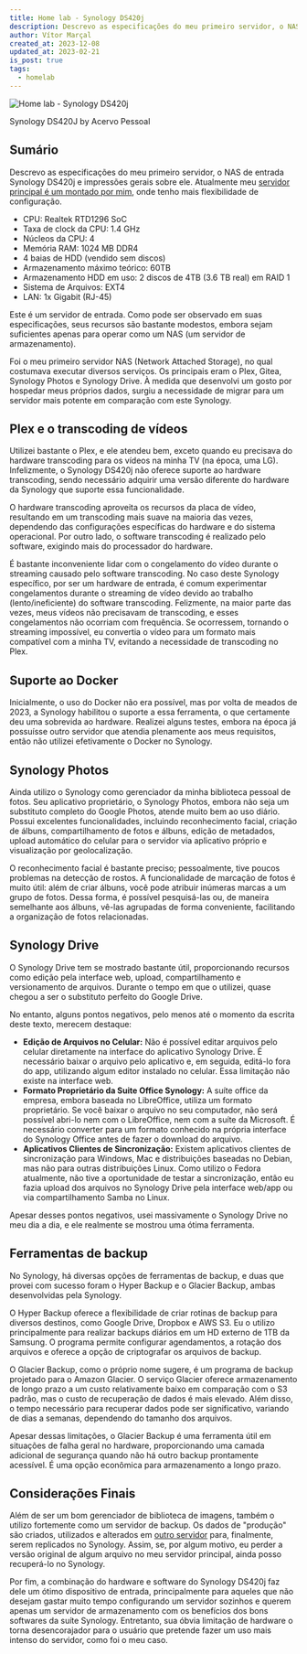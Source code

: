 ```yaml
---
title: Home lab - Synology DS420j
description: Descrevo as especificações do meu primeiro servidor, o NAS de entrada Synology DS420j e impressões gerais sobre ele
author: Vítor Marçal
created_at: 2023-12-08
updated_at: 2023-02-21
is_post: true
tags:
  - homelab
---
```


![Home lab - Synology DS420j](https://www.marcal.dev/content/images/size/w1200/2023/12/20231208_173734.heic_compressed.JPEG)

Synology DS420J by Acervo Pessoal

## Sumário
Descrevo as especificações do meu primeiro servidor, o NAS de entrada Synology DS420j e impressões gerais sobre ele. Atualmente meu [servidor principal é um montado por mim](https://www.marcal.dev/meu-segundo-homelab-montado/), onde tenho mais flexibilidade de configuração.

*   CPU: Realtek RTD1296 SoC
*   Taxa de clock da CPU: 1.4 GHz
*   Núcleos da CPU: 4
*   Memória RAM: 1024 MB DDR4
*   4 baias de HDD (vendido sem discos)
*   Armazenamento máximo teórico: 60TB
*   Armazenamento HDD em uso: 2 discos de 4TB (3.6 TB real) em RAID 1
*   Sistema de Arquivos: EXT4
*   LAN: 1x Gigabit (RJ-45)

Este é um servidor de entrada. Como pode ser observado em suas especificações, seus recursos são bastante modestos, embora sejam suficientes apenas para operar como um NAS (um servidor de armazenamento).

Foi o meu primeiro servidor NAS (Network Attached Storage), no qual costumava executar diversos serviços. Os principais eram o Plex, Gitea, Synology Photos e Synology Drive. À medida que desenvolvi um gosto por hospedar meus próprios dados, surgiu a necessidade de migrar para um servidor mais potente em comparação com este Synology.

## Plex e o transcoding de vídeos

Utilizei bastante o Plex, e ele atendeu bem, exceto quando eu precisava do hardware transcoding para os vídeos na minha TV (na época, uma LG). Infelizmente, o Synology DS420j não oferece suporte ao hardware transcoding, sendo necessário adquirir uma versão diferente do hardware da Synology que suporte essa funcionalidade.

O hardware transcoding aproveita os recursos da placa de vídeo, resultando em um transcoding mais suave na maioria das vezes, dependendo das configurações específicas do hardware e do sistema operacional. Por outro lado, o software transcoding é realizado pelo software, exigindo mais do processador do hardware.

É bastante inconveniente lidar com o congelamento do vídeo durante o streaming causado pelo software transcoding. No caso deste Synology específico, por ser um hardware de entrada, é comum experimentar congelamentos durante o streaming de vídeo devido ao trabalho (lento/ineficiente) do software transcoding. Felizmente, na maior parte das vezes, meus vídeos não precisavam de transcoding, e esses congelamentos não ocorriam com frequência. Se ocorressem, tornando o streaming impossível, eu convertia o vídeo para um formato mais compatível com a minha TV, evitando a necessidade de transcoding no Plex.

## Suporte ao Docker

Inicialmente, o uso do Docker não era possível, mas por volta de meados de 2023, a Synology habilitou o suporte a essa ferramenta, o que certamente deu uma sobrevida ao hardware. Realizei alguns testes, embora na época já possuísse outro servidor que atendia plenamente aos meus requisitos, então não utilizei efetivamente o Docker no Synology.

## Synology Photos

Ainda utilizo o Synology como gerenciador da minha biblioteca pessoal de fotos. Seu aplicativo proprietário, o Synology Photos, embora não seja um substituto completo do Google Photos, atende muito bem ao uso diário. Possui excelentes funcionalidades, incluindo reconhecimento facial, criação de álbuns, compartilhamento de fotos e álbuns, edição de metadados, upload automático do celular para o servidor via aplicativo próprio e visualização por geolocalização.

O reconhecimento facial é bastante preciso; pessoalmente, tive poucos problemas na detecção de rostos. A funcionalidade de marcação de fotos é muito útil: além de criar álbuns, você pode atribuir inúmeras marcas a um grupo de fotos. Dessa forma, é possível pesquisá-las ou, de maneira semelhante aos álbuns, vê-las agrupadas de forma conveniente, facilitando a organização de fotos relacionadas.

## Synology Drive

O Synology Drive tem se mostrado bastante útil, proporcionando recursos como edição pela interface web, upload, compartilhamento e versionamento de arquivos. Durante o tempo em que o utilizei, quase chegou a ser o substituto perfeito do Google Drive.

No entanto, alguns pontos negativos, pelo menos até o momento da escrita deste texto, merecem destaque:

*   **Edição de Arquivos no Celular:** Não é possível editar arquivos pelo celular diretamente na interface do aplicativo Synology Drive. É necessário baixar o arquivo pelo aplicativo e, em seguida, editá-lo fora do app, utilizando algum editor instalado no celular. Essa limitação não existe na interface web.
*   **Formato Proprietário da Suite Office Synology:** A suíte office da empresa, embora baseada no LibreOffice, utiliza um formato proprietário. Se você baixar o arquivo no seu computador, não será possível abri-lo nem com o LibreOffice, nem com a suíte da Microsoft. É necessário converter para um formato conhecido na própria interface do Synology Office antes de fazer o download do arquivo.
*   **Aplicativos Clientes de Sincronização:** Existem aplicativos clientes de sincronização para Windows, Mac e distribuições baseadas no Debian, mas não para outras distribuições Linux. Como utilizo o Fedora atualmente, não tive a oportunidade de testar a sincronização, então eu fazia upload dos arquivos no Synology Drive pela interface web/app ou via compartilhamento Samba no Linux.

Apesar desses pontos negativos, usei massivamente o Synology Drive no meu dia a dia, e ele realmente se mostrou uma ótima ferramenta.

## Ferramentas de backup

No Synology, há diversas opções de ferramentas de backup, e duas que provei com sucesso foram o Hyper Backup e o Glacier Backup, ambas desenvolvidas pela Synology.

O Hyper Backup oferece a flexibilidade de criar rotinas de backup para diversos destinos, como Google Drive, Dropbox e AWS S3. Eu o utilizo principalmente para realizar backups diários em um HD externo de 1TB da Samsung. O programa permite configurar agendamentos, a rotação dos arquivos e oferece a opção de criptografar os arquivos de backup.

O Glacier Backup, como o próprio nome sugere, é um programa de backup projetado para o Amazon Glacier. O serviço Glacier oferece armazenamento de longo prazo a um custo relativamente baixo em comparação com o S3 padrão, mas o custo de recuperação de dados é mais elevado. Além disso, o tempo necessário para recuperar dados pode ser significativo, variando de dias a semanas, dependendo do tamanho dos arquivos.

Apesar dessas limitações, o Glacier Backup é uma ferramenta útil em situações de falha geral no hardware, proporcionando uma camada adicional de segurança quando não há outro backup prontamente acessível. É uma opção econômica para armazenamento a longo prazo.

## Considerações Finais

Além de ser um bom gerenciador de biblioteca de imagens, também o utilizo fortemente como um servidor de backup. Os dados de "produção" são criados, utilizados e alterados em [outro servidor](https://www.marcal.dev/meu-segundo-homelab-montado/) para, finalmente, serem replicados no Synology. Assim, se, por algum motivo, eu perder a versão original de algum arquivo no meu servidor principal, ainda posso recuperá-lo no Synology.

Por fim, a combinação do hardware e software do Synology DS420j faz dele um ótimo dispositivo de entrada, principalmente para aqueles que não desejam gastar muito tempo configurando um servidor sozinhos e querem apenas um servidor de armazenamento com os benefícios dos bons softwares da suíte Synology. Entretanto, sua óbvia limitação de hardware o torna desencorajador para o usuário que pretende fazer um uso mais intenso do servidor, como foi o meu caso.